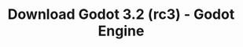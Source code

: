 ---
# Generated by /tools/generators/src/download_archive_generator !!! do not edit by hand !!!
title: 'Download Godot 3.2 (rc3) - Godot Engine'
type: 'download/archive'
name: '3.2'
flavor: 'rc3'
release_date: '2020-01-24T03:00:00-00:00'
release_notes: 'article/release-candidate-godot-3-2-rc-3/'
primaryPlatforms:
  - 'android.apk'
  - 'macos.universal'
  - 'windows.64'
  - 'linux_server.headless.64'
  - 'web'
  - 'templates'
links:
  android.apk:
    name: 'android.apk'
    title: 'Android'
    caption: 'APK Universal (ARM64 + ARMv7 + x86_64 + x86)'
    tags:
      - 'APK download'
      - 'ARM64/v7'
      - 'x86 (64 & 32 bit)'
    hosts:
      github_builds:
        regular: 'https://github.com/godotengine/godot-builds/releases/download/3.2-rc3/Godot_v3.2-rc3_android_editor.apk'
        mono: '#'
      github:
        regular: 'https://github.com/godotengine/godot/releases/download/3.2-rc3/Godot_v3.2-rc3_android_editor.apk'
        mono: '#'
  macos.universal:
    name: 'macos.universal'
    title: 'macOS'
    caption: 'Universal (x86_64 + Silício da Apple)'
    tags:
      - 'Intel/Apple Silicon'
      - '64 bit'
    hosts:
      github_builds:
        regular: 'https://github.com/godotengine/godot-builds/releases/download/3.2-rc3/Godot_v3.2-rc3_osx.universal.zip'
        mono: 'https://github.com/godotengine/godot-builds/releases/download/3.2-rc3/Godot_v3.2-rc3_mono_osx.universal.zip'
      github:
        regular: 'https://github.com/godotengine/godot/releases/download/3.2-rc3/Godot_v3.2-rc3_osx.universal.zip'
        mono: 'https://github.com/godotengine/godot/releases/download/3.2-rc3/Godot_v3.2-rc3_mono_osx.universal.zip'
  windows.64:
    name: 'windows.64'
    title: 'Windows'
    caption: 'Padrão (x86_64)'
    tags:
      - '64 bit'
    hosts:
      github_builds:
        regular: 'https://github.com/godotengine/godot-builds/releases/download/3.2-rc3/Godot_v3.2-rc3_win64.exe.zip'
        mono: 'https://github.com/godotengine/godot-builds/releases/download/3.2-rc3/Godot_v3.2-rc3_mono_win64.zip'
      github:
        regular: 'https://github.com/godotengine/godot/releases/download/3.2-rc3/Godot_v3.2-rc3_win64.exe.zip'
        mono: 'https://github.com/godotengine/godot/releases/download/3.2-rc3/Godot_v3.2-rc3_mono_win64.zip'
  linux_server.headless.64:
    name: 'linux_server.headless.64'
    title: 'Linux Server'
    caption: 'Headless (x86_64)'
    tags:
      - '64 bit'
      - 'Headless'
    hosts:
      github_builds:
        regular: 'https://github.com/godotengine/godot-builds/releases/download/3.2-rc3/Godot_v3.2-rc3_linux_headless.64.zip'
        mono: 'https://github.com/godotengine/godot-builds/releases/download/3.2-rc3/Godot_v3.2-rc3_mono_linux_headless_64.zip'
      github:
        regular: 'https://github.com/godotengine/godot/releases/download/3.2-rc3/Godot_v3.2-rc3_linux_headless.64.zip'
        mono: 'https://github.com/godotengine/godot/releases/download/3.2-rc3/Godot_v3.2-rc3_mono_linux_headless_64.zip'
  web:
    name: 'web'
    title: 'Editor Web'
    caption: ''
    tags:
      - 'Self-hosted'
      - 'Cross-platform'
    hosts:
      github_builds:
        regular: 'https://github.com/godotengine/godot-builds/releases/download/3.2-rc3/Godot_v3.2-rc3_web_editor.zip'
        mono: '#'
      github:
        regular: 'https://github.com/godotengine/godot/releases/download/3.2-rc3/Godot_v3.2-rc3_web_editor.zip'
        mono: '#'
  linux.64:
    name: 'linux.64'
    title: 'Linux'
    caption: 'Padrão (x86_64)'
    tags:
      - '64 bit'
    hosts:
      github_builds:
        regular: 'https://github.com/godotengine/godot-builds/releases/download/3.2-rc3/Godot_v3.2-rc3_x11.64.zip'
        mono: 'https://github.com/godotengine/godot-builds/releases/download/3.2-rc3/Godot_v3.2-rc3_mono_x11_64.zip'
      github:
        regular: 'https://github.com/godotengine/godot/releases/download/3.2-rc3/Godot_v3.2-rc3_x11.64.zip'
        mono: 'https://github.com/godotengine/godot/releases/download/3.2-rc3/Godot_v3.2-rc3_mono_x11_64.zip'
  linux.32:
    name: 'linux.32'
    title: 'Linux'
    caption: 'Padrão (x86)'
    tags:
      - '32 bit'
    hosts:
      github_builds:
        regular: 'https://github.com/godotengine/godot-builds/releases/download/3.2-rc3/Godot_v3.2-rc3_x11.32.zip'
        mono: 'https://github.com/godotengine/godot-builds/releases/download/3.2-rc3/Godot_v3.2-rc3_mono_x11_32.zip'
      github:
        regular: 'https://github.com/godotengine/godot/releases/download/3.2-rc3/Godot_v3.2-rc3_x11.32.zip'
        mono: 'https://github.com/godotengine/godot/releases/download/3.2-rc3/Godot_v3.2-rc3_mono_x11_32.zip'
  windows.32:
    name: 'windows.32'
    title: 'Windows'
    caption: 'Padrão (x86)'
    tags:
      - '32 bit'
    hosts:
      github_builds:
        regular: 'https://github.com/godotengine/godot-builds/releases/download/3.2-rc3/Godot_v3.2-rc3_win32.exe.zip'
        mono: 'https://github.com/godotengine/godot-builds/releases/download/3.2-rc3/Godot_v3.2-rc3_mono_win32.zip'
      github:
        regular: 'https://github.com/godotengine/godot/releases/download/3.2-rc3/Godot_v3.2-rc3_win32.exe.zip'
        mono: 'https://github.com/godotengine/godot/releases/download/3.2-rc3/Godot_v3.2-rc3_mono_win32.zip'
  linux_server.64:
    name: 'linux_server.64'
    title: 'Servidor Linux'
    caption: 'Padrão (x86_64)'
    tags:
      - '64 bit'
    hosts:
      github_builds:
        regular: 'https://github.com/godotengine/godot-builds/releases/download/3.2-rc3/Godot_v3.2-rc3_linux_server.64.zip'
        mono: 'https://github.com/godotengine/godot-builds/releases/download/3.2-rc3/Godot_v3.2-rc3_mono_linux_server_64.zip'
      github:
        regular: 'https://github.com/godotengine/godot/releases/download/3.2-rc3/Godot_v3.2-rc3_linux_server.64.zip'
        mono: 'https://github.com/godotengine/godot/releases/download/3.2-rc3/Godot_v3.2-rc3_mono_linux_server_64.zip'
  aar_library:
    name: 'aar_library'
    title: 'Biblioteca de AAR'
    caption: ''
    tags:
      - 'Android plugins'
      - 'Java'
      - 'Kotlin'
    hosts:
      github_builds:
        regular: 'https://github.com/godotengine/godot-builds/releases/download/3.2-rc3/godot-lib.3.2.rc3.release.aar'
        mono: 'https://github.com/godotengine/godot-builds/releases/download/3.2-rc3/godot-lib.3.2.rc3.mono.release.aar'
      github:
        regular: 'https://github.com/godotengine/godot/releases/download/3.2-rc3/godot-lib.3.2.rc3.release.aar'
        mono: 'https://github.com/godotengine/godot/releases/download/3.2-rc3/godot-lib.3.2.rc3.mono.release.aar'
  templates:
    name: 'templates'
    title: 'Modelos de exportação'
    caption: ''
    tags:
      - 'Utilizado para exportar os seus jogos para todas as plataformas suportadas'
    hosts:
      github_builds:
        regular: 'https://github.com/godotengine/godot-builds/releases/download/3.2-rc3/Godot_v3.2-rc3_export_templates.tpz'
        mono: 'https://github.com/godotengine/godot-builds/releases/download/3.2-rc3/Godot_v3.2-rc3_mono_export_templates.tpz'
      github:
        regular: 'https://github.com/godotengine/godot/releases/download/3.2-rc3/Godot_v3.2-rc3_export_templates.tpz'
        mono: 'https://github.com/godotengine/godot/releases/download/3.2-rc3/Godot_v3.2-rc3_mono_export_templates.tpz'
---